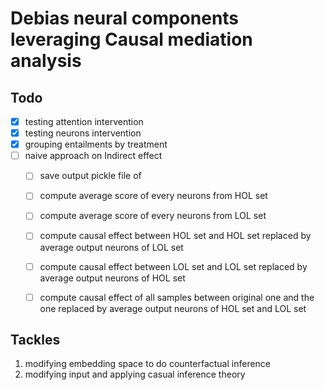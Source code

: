 # Debias neural components leveraging Causal mediation analysis


## Todo
- [x] testing attention intervention
- [x] testing neurons intervention
- [x] grouping entailments by treatment
- [ ] naive approach on Indirect effect
    - [ ] save output pickle file of 
    - [ ] compute average score of every neurons from HOL set
    - [ ] compute average score of every neurons from LOL set
    - [ ] compute causal effect between HOL set and HOL set replaced by average output neurons of LOL set 
    - [ ] compute causal effect between LOL set and LOL set replaced by average output neurons of HOL set
    - [ ] compute causal effect of all samples between original one and the one replaced by average output neurons of HOL set and  LOL set


## Tackles
1. modifying embedding space to do counterfactual inference
2. modifying input and applying casual inference theory 



     


